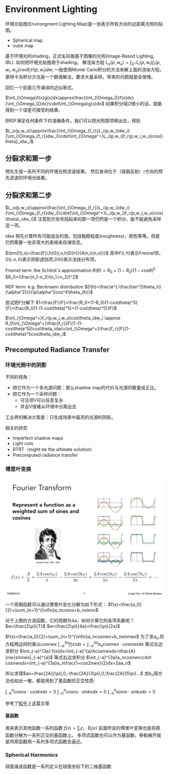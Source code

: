
# Environment Lighting

环境光贴图(Environgment Lighting Map)是一张表示所有方向的远距离光照的贴图。

- Spherical map
- cube map


基于环境光的shading，正式名叫做基于图像的光照(Image-Based Lighting, IBL).
如何把环境光贴图用于shading。
解渲染方程
$L_o(p, w_o)=\int_{\Omega^+}L_i(p,w_i)f_r(p,w_i,w_o)cos{\theta}_iV(p,w_i)dw_i$
一般使用Monte Carlo积分的方法来解上面的渲染方程。蒙特卡洛积分方法是一个数值解法，要求大量采样。带来的问题就是会很慢。

回忆一个前面几节课讲的近似等式。

$\int_{\Omega}f(x)g(x)dx\approx\frac{\int_{\Omega_G}f(x)dx}{\int_{\Omega_G}dx}\cdot\int_{\Omega}g(x)dx$
如果积分域$\Omega$很小的话，就能得到一个误差可接受的结果。

BRDF满足任何条件下的准确条件。我们可以把光照那项移出去，得到

$L_o(p,w_o)\approx\frac{\int_{\Omega_{f_r}}L_i(p,w_i)dw_i}{\int_{\Omega_{f_r}}dw_i}\cdot\int_{\Omega^+}L_i(p,w_i)f_r(p,w_i,w_o)cos{\theta}_idw_i$


## 分裂求和第一步


预先生成一系列不同的环境光照滤波结果。
然后查询位于（镜面反射）r方向的预先滤波的环境光结果。

## 分裂求和第二步

$L_o(p,w_o)\approx\frac{\int_{\Omega_{f_r}}L_i(p,w_i)dw_i}{\int_{\Omega_{f_r}}dw_i}\cdot[\int_{\Omega^+}L_i(p,w_i)f_r(p,w_i,w_o)cos{\theta}_idw_i]$
注意到方括号括起来的那一项仍然是一个积分，能不能避免采样这一项。

idea
预先计算所有可能组合的值，包括粗糙程度(roughness)，颜色等等。但是仍然需要一张非常大的表格来存储信息。

$\bm{f(i,o)=\frac{F(i,h)G(i,o,h)D(h)}{4(n,i)(n,o)}}$
其中$F(i,h)$表示Fresnel项，$G(i,o,h)$表示阴影遮挡项,$D(h)$表示法线分布项。

Fresnel term: the Schlick's approximation
$R(\theta)=R_0+(1-R_0)(1-cos\theta)^5$
$R_0=(\frac{n_1-n_2}{n_1+n_2})^2$

NDF term: e.g. Beckmann distribution
$D(h)=\frac{e^{-\frac{tan^2\theta_h}{\alpha^2}}}{\pi\alpha^2cos^4\theta_{h}}$

尝试把$F$分解下
$1=\frac{F}{F}=\frac{R_0+(1-R_0)(1-cos\theta)^5}{F}=\frac{R_0(1-(1-cos\theta)^5)+(1-cos\theta)^5}{F}$

$\int_{\Omega^+}f_r(p,w_i,w_o)cos\theta_idw_i \approx R_0\int_{\Omega^+}\frac{f_r}{F}(1-(1-cos\theta^5))cos\theta_idwi+\int_{\Omega^+}\frac{f_r}{F}(1-cos\theta)^5cos\theta_idw_i$


## Precomputed Radiance Transfer

### 环境光照中的阴影

不同的视角：
- 把它作为一个多光源问题：那么shadow map的代价与光源的数量成正比。
- 把它作为一个采样问题：
  - 可见项V可以任意复杂
  - 并且V很难从环境中分离出去

工业界的解决方案是：只生成场景中最亮的光源的阴影。

相关的研究
- Imperfect shadow maps
- Light cuts
- RTRT（might be the ultimate solution）
- Precomputed radiance transfer

### 傅里叶变换
![](./assets/fourier.png)

一个周期函数可以通过傅里叶变化分解为如下形式：
$f(x)=\frac{a_0}{2}+\sum_{n=1}^{\infin}a_ncosnx+b_nsinnx$

对于上图的方波函数，它的周期为4a，如何计算它的各项系数呢？
$w=\frac{2\pi}{T}$
$w=\frac{2\pi}{4a}=\frac{\pi}{2a}$

$f(x)=\frac{a_0}{2}+\sum_{n=1}^{\infin}a_ncosnwx+b_nsinnwx$
为了求$a_n$,将方程两边同时乘以$cosnwx$
$\int_{-a}^{3a} f(x)dx=\int_{-a}^{3a}a_ncosnwx\cdot cosnwxdx$
等式左边求积分
$\int_{-a}^{3a} f(x)dx=\int_{-a}^{a}Acosnwxdx=\frac{A}{nw}sinnwx|_{-a}^{a}$
等式右边求积分
$\int_{-a}^{3a}a_ncosnwx\cdot cosnwxdx=\int_{-a}^{3a}a_n\frac{1+cos2nwx}{2}dx=2aa_n$

所以求得$an=\frac{2A}{\pi},0,-\frac{2A}{3\pi},0,\frac{2A}{5\pi}...$
求$b_n$得方法也如出一辙，都是用到了基函数的正交性质:

$\int_{-\pi}^{\pi}cosnx\cdot coskxdx=0$
$\int_{-\pi}^{\pi}cosnx\cdot sinkxdx=0$
$\int_{-\pi}^{\pi}sinnx\cdot sinkxdx=0$


参考了[知乎](https://zhuanlan.zhihu.com/p/104079068)上这篇文章

#### 基函数

用来表示其他函数一系列函数
$f(x)=\sum_{i}c_i\cdot B_i(x)$
前面所说的傅里叶变换也是将原函数分解为一系列正交的基函数上。
多项式函数也可以作为基函数，泰勒展开就是将原函数用一系列多项式函数去逼近。

### Spherical Harmonics

球面谐波函数是一系列定义在球面坐标下的二维基函数
